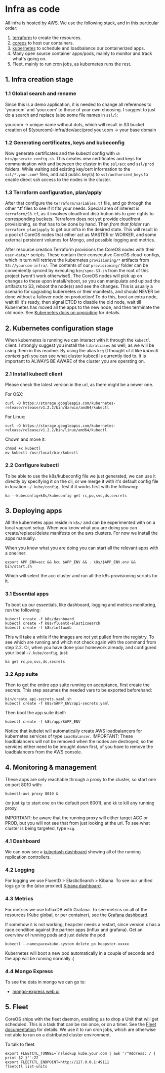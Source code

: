 # Infra as code

All infra is hosted by AWS. We use the following stack, and in this particular order:

1. [terraform](http://terraform.io) to create the resources.
2. [coreos](http://coreos.com) to host our containers.
3. [kubernetes](http://kubernetes.io) to schedule and loadbalance our containerized apps.
4. Many open source container apps/pods, mainly to monitor and track what's going on.
5. Fleet, mainly to run cron jobs, as kubernetes runs the rest.

## 1. Infra creation stage

### 1.1 Global search and rename

Since this is a demo application, it is needed to change all references to 'yourcom' and 'your.com' to those of your own choosing.
I suggest to just do a search and replace (also some file names in `ssl/`):

yourcom -> unique name without dots, which will result in S3 bucket creation of ${yourcom}-infra/dev/acc/prod
your.com -> your base domain

### 1.2 Generating certificates, keys and kubeconfig

Now generate certificates and the kubectl config with `sh bin/generate_config.sh`. This creates new certificates and keys for communication with and between the cluster in the `ssl/acc` and `ssl/prod` folders.
While waiting add existing key/cert information to the `ssl/*.your.com*` files, and add public key(s) to `ssl/authorized_keys` to enable direct ssh access to the nodes in the cluster.

### 1.3 Terraform configuration, plan/apply

After that configure the `terraform/variables.tf` file, and go through the other *.tf files to see if it fits your needs.
Special area of interest is `terraform/S3.tf`, as it involves cloudfront distribution ids to give rights to corresponding buckets.
Terraform does not yet provide cloudfront provisioning, so that has to be done by hand.
Then *from that folder* run `terraform plan|apply` to get our infra in the desired state. This will result in a pool of CoreOS nodes that either act as MASTER or WORKER, and some external persistent volumes for Mongo, and possible logging and metrics.

After resource creation Terraform provisions the CoreOS nodes with their `user-data/*` scripts. These contain their consecutive CoreOS cloud-configs, which in turn will retrieve the kubernetes `provisioning/*` artifacts from `S3://yourcom-infra/`. The contents of our `provisioning/` folder can be conveniently synced by executing `bin/sync-S3.sh` from the root of this project (wont't work otherwise!).
The CoreOS nodes will pick up on changes to these upon install/reboot, so you can manipulate and upload the artifacts to S3, reboot the node(s) and see the changes. This is usually a scenario for upgrading kubernetes or their manifests, and should NEVER be done without a failover node on production!
To do this, boot an extra node, wait till it's ready, then signal ETCD to disable the old node, wait till Kubernetes has moved all the apps to the new node, and then terminate the old node. See [Kubernetes docs on upgrading](https://coreos.com/kubernetes/docs/latest/kubernetes-upgrade.html) for details.

## 2. Kubernetes configuration stage

When kubernetes is running we can interact with it through the `kubectl` client. I strongly suggest you install the `lib/aliases` as well, as we will be using them in this readme.
By using the alias `kcg` (I thought of it like _kubectl context get_) you can see what cluster kubectl is currently tied to. It is important to ALWAYS BE AWARE of the cluster you are operating on. 

### 2.1 Install kubectl client

Please check the latest version in the url, as there might be a newer one.

For OSX:

    curl -O https://storage.googleapis.com/kubernetes-release/release/v1.2.2/bin/darwin/amd64/kubectl

For Linux:

    curl -O https://storage.googleapis.com/kubernetes-release/release/v1.2.2/bin/linux/amd64/kubectl

Chown and move it:

    chmod +x kubectl
    mv kubectl /usr/local/bin/kubectl

### 2.2 Configure kubectl

To be able to use the k8s/kubeconfig file we just generated, we can use it directly by specifying it on the cli, or we merge it with it's default config file in location `~/.kube/config`.
Test if it works first with the following:

    ka --kubeconfig=k8s/kubeconfig get rc,po,svc,ds,secrets

## 3. Deploying apps

All the kubernetes apps reside in `k8s/` and can be experimented with on a local vagrant setup. When you know what you are doing you can create/replace/delete manifests on the aws clusters.
For now we install the apps manually.

When you know what you are doing you can start all the relevant apps with a oneliner:

    export APP_ENV=acc && kcu $APP_ENV && . k8s/$APP_ENV.env && bin/start.sh
    
Which will select the acc cluster and run all the k8s provisioning scripts for it.    

### 3.1 Essential apps

To boot up our essentials, like dashboard, logging and metrics monitoring, run the following:

    kubectl create -f k8s/dashboard
    kubectl create -f k8s/fluentd-elasticsearch
    kubectl create -f k8s/influxdb

This will take a while if the images are not yet pulled from the registry.
To see which are running and which not check again with the command from step 2.2.
Or, when you have done your homework already, and configured your local `~/.kube/config`, just:

    ka get rc,po,svc,ds,secrets

### 3.2 App suite

Then to get the entire app suite running on acceptance, first create the secrets.
This step assumes the needed vars to be exported beforehand:

    bin/create_api-secrets.yaml.sh
    kubectl create -f k8s/$APP_ENV/api-secrets.yaml

Then boot the app suite itself:

    kubectl create -f k8s/app/$APP_ENV

Notice that kubelet will automatically create AWS loadbalancers for kubernetes services of type `LoadBalancer`.
IMPORTANT: These loadbalancers will not be removed when the nodes are destroyed, so the services either need to be brought down first, of you have to remove the loadbalancers from the AWS console.

## 4. Monitoring & management

These apps are only reachable through a proxy to the cluster, so start one on port 8010 with:

    kubectl-aws proxy 8010 &

(or just `kp` to start one on the default port 8001), and `kk` to kill any running proxy.

IMPORTANT: be aware that the running proxy will either target ACC or PROD, but you will not see that from just looking at the url.
To see what cluster is being targeted, type `kcg`.

### 4.1 Dashboard

We can now see a [kubedash dashboard](http://localhost:8001/api/v1/proxy/namespaces/kube-system/services/kubernetes-dashboard/) showing all of the running replication controllers.

### 4.2 Logging

For logging we use FluentD > ElasticSearch > Kibana.
To see our unified logs go to the (also proxied) [Kibana dashboard](http://localhost:8001/api/v1/proxy/namespaces/kube-system/services/kibana-logging/).

### 4.3 Metrics

For metrics we use InfluxDB with Grafana. To see metrics on all of the resources (Kube global, or per container), see the [Grafana dashboard](http://localhost:8001/api/v1/proxy/namespaces/kube-system/services/monitoring-grafana/).

If somehow it is not working, heapster needs a restart, since version x has a race condition against the partner apps (influx and grafana). Get an overview of running pods and just delete the pod:

    kubectl --namespace=kube-system delete po heapster-xxxxx

Kubernetes will boot a new pod automatically in a couple of seconds and the app will be running normally :)

### 4.4 Mongo Express

To see the data in mongo we can go to:
* [mongo-express web ui](localhost:8001/api/v1/proxy/namespaces/default/services/mongo-express/)

## 5. Fleet

CoreOS ships with the fleet daemon, enabling us to drop a Unit that will get scheduled. This is a task that can be ran once, or on a timer. See the [Fleet documentation](https://coreos.com/fleet/docs/latest/) for details. We use it to run cron jobs, which are otherwise not able to run on a distributed cluster environment.

To talk to fleet:

    export FLEETCTL_TUNNEL=`nslookup kube.your.com | awk '/^Address: / { print $2 }'`:22
    export FLEETCTL_ENDPOINT=http://127.0.0.1:49111
    fleetctl list-units
